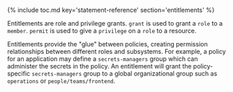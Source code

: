 {% include toc.md key='statement-reference' section='entitlements' %}

Entitlements are role and privilege grants. `grant` is used to grant a `role` to a `member`. `permit` is used to give a `privilege` on a `role` to a resource.

Entitlements provide the "glue" between policies, creating permission relationships between different roles and subsystems. For example, a policy for an application may define a `secrets-managers` group which can administer the secrets in the policy. An entitlement will grant the policy-specific `secrets-managers` group to a global organizational group such as `operations` or `people/teams/frontend`.

